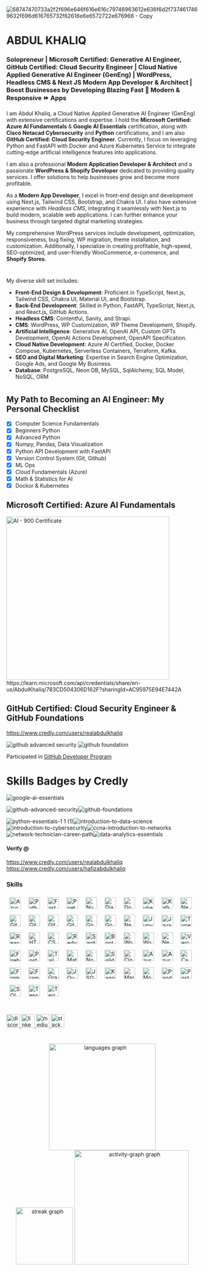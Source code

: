 
![68747470733a2f2f696e646f616e616c79746963612e636f6d2f7374617469632f696d616765732f62616e6e6572722e676966 - Copy](https://github.com/realabdulkhaliq/NewAgeDeveloper/assets/26642972/90edc7c2-45ad-48d8-9008-df68f54356ba)

# ABDUL KHALIQ
### Solopreneur | Microsoft Certified: Generative AI Engineer, GitHub Certified: Cloud Security Engineer | Cloud Native Applied Generative AI Engineer (GenEng) | WordPress, Headless CMS & Next JS Modern App Developer & Architect | Boost Businesses by Developing Blazing Fast 🚀 Modern & Responsive ⏩ Apps


I am Abdul Khaliq, a Cloud Native Applied Generative AI Engineer (GenEng) with extensive certifications and expertise. I hold the **Microsoft Certified: Azure AI Fundamentals** & **Google AI Essentials** certification, along with **Cisco Netacad Cybersecurity** and **Python** certifications, and I am also **GitHub Certified: Cloud Security Engineer**. Currently, I focus on leveraging Python and FastAPI with Docker and Azure Kubernetes Service to integrate cutting-edge artificial intelligence features into applications.

I am also a professional **Modern Application Developer & Architect** and a passionate **WordPress & Shopify Developer** dedicated to providing quality services. I offer solutions to help businesses grow and become more profitable.

As a __Modern App Developer__, I excel in front-end design and development using Next.js, Tailwind CSS, Bootstrap, and Chakra UI. I also have extensive experience with _Headless CMS_, integrating it seamlessly with Next.js to build modern, scalable web applications. I can further enhance your business through targeted digital marketing strategies.

My comprehensive WordPress services include development, optimization, responsiveness, bug fixing, WP migration, theme installation, and customization. Additionally, I specialize in creating profitable, high-speed, SEO-optimized, and user-friendly WooCommerce, e-commerce, and **Shopify Stores**.

#
My diverse skill set includes:

- **Front-End Design & Development**: Proficient in TypeScript, Next.js, Tailwind CSS, Chakra UI, Material UI, and Bootstrap.
- **Back-End Development**: Skilled in Python, FastAPI, TypeScript, Next.js, and React.js, GitHub Actions.
- **Headless CMS**: Contentful, Sanity, and Strapi.
- **CMS**: WordPress, WP Customization, WP Theme Development, Shopify.
- **Artificial Intelligence**: Generative AI, OpenAI API, Custom GPTs Development, OpenAI Actions Development, OpenAPI Specification.
- **Cloud Native Development**: Azure AI Certified, Docker, Docker Compose, Kubernetes, Serverless Containers, Terraform, Kafka.
- **SEO and Digital Marketing**: Expertise in Search Engine Optimization, Google Ads, and Google My Business.
- **Database**: PostgreSQL, Neon DB, MySQL, SqlAlchemy, SQL Model, NoSQL, ORM
#
## My Path to Becoming an AI Engineer: My Personal Checklist
- [x] Computer Science Fundamentals
- [x] Beginners Python
- [x] Advanced Python
- [x] Numpy, Pandas, Data Visualization
- [x] Python API Development with FastAPI
- [x] Version Control System (Git, Github)
- [x] ML Ops
- [x] Cloud Fundamentals (Azure)
- [x] Math & Statistics for AI
- [x] Dockor & Kubernetes 

## Microsoft Certified: Azure AI Fundamentals
<img width="428" alt="AI - 900 Certificate" src="https://github.com/realabdulkhaliq/realabdulkhaliq/assets/26642972/d4b0d189-707a-4cc8-8108-a4b4c97d3fd5">
<br />
https://learn.microsoft.com/api/credentials/share/en-us/AbdulKhaliq/783CD504306D162F?sharingId=AC95975E94E7442A

## GitHub Certified: Cloud Security Engineer & GitHub Foundations
https://www.credly.com/users/realabdulkhaliq

![github advanced security](https://github.com/user-attachments/assets/dcd32367-93f6-42c7-8740-14bcc28123c0)
![github foundation](https://github.com/user-attachments/assets/abfc5fc2-8ff3-4ebd-8145-251646f0c3b3)

Participated in [GitHub Developer Program](https://docs.github.com/en/rest/guides)
# Skills Badges by Credly

![google-ai-essentials](https://github.com/user-attachments/assets/f2b2ff55-9626-40ac-9e62-a5cb551ae97d)

![github-advanced-security](https://github.com/user-attachments/assets/75dc1857-1ae5-405b-95d4-8b2a725d1bd1)![github-foundations](https://github.com/user-attachments/assets/2e7ee73b-b6a9-4b56-be3c-5e6ca33c41ac)

![python-essentials-1 1 (1)](https://github.com/user-attachments/assets/d3f7ffb8-c407-41ee-852c-3b8ae9bef627)![introduction-to-data-science](https://github.com/user-attachments/assets/f8d10ed6-3eb8-4d28-9cfe-3e23cde1fde9)
![introduction-to-cybersecurity](https://github.com/user-attachments/assets/bc45c030-42b0-4632-b98e-7c67844f985d)![ccna-introduction-to-networks](https://github.com/user-attachments/assets/01acfc87-2e6d-495c-8086-acc120d59ffa)
![network-technician-career-path](https://github.com/user-attachments/assets/29184d06-da6b-4879-8f02-d6e22e9aabd7)![data-analytics-essentials](https://github.com/user-attachments/assets/6023c375-ff5e-4329-928f-20c552b70556)



#### Verify @
https://www.credly.com/users/realabdulkhaliq  <br>
https://www.credly.com/users/hafizabdulkhaliq

### Skills
<div align="left" dir="auto">

<a target="_blank" rel="noopener noreferrer nofollow" href="https://cdn.jsdelivr.net/gh/devicons/devicon/icons/azure/azure-original.svg"><img src="https://cdn.jsdelivr.net/gh/devicons/devicon/icons/azure/azure-original.svg" height="30" alt="Azure" style="max-width: 100%; padding:8px;"></a>
<a target="_blank" rel="noopener noreferrer nofollow" href="https://cdn.jsdelivr.net/gh/devicons/devicon/icons/python/python-original.svg"><img src="https://cdn.jsdelivr.net/gh/devicons/devicon/icons/python/python-original.svg" height="30" alt="Python" style="max-width: 100%; padding:8px;"></a>
<a target="_blank" rel="noopener noreferrer nofollow" href="https://cdn.jsdelivr.net/gh/devicons/devicon/icons/fastapi/fastapi-plain.svg"><img src="https://cdn.jsdelivr.net/gh/devicons/devicon/icons/fastapi/fastapi-plain.svg" height="30" alt="FastAPI" style="max-width: 100%; padding:8px;"></a>
<a target="_blank" rel="noopener noreferrer nofollow" href="https://cdn.jsdelivr.net/gh/devicons/devicon@latest/icons/poetry/poetry-original.svg"><img src="https://cdn.jsdelivr.net/gh/devicons/devicon@latest/icons/poetry/poetry-original.svg" height="30" alt="Poetry" style="max-width: 100%; padding: 8px;"></a>
<a target="_blank" rel="noopener noreferrer nofollow" href="https://cdn.jsdelivr.net/gh/devicons/devicon@latest/icons/numpy/numpy-original.svg"><img src="https://cdn.jsdelivr.net/gh/devicons/devicon@latest/icons/numpy/numpy-original.svg" height="30" alt="NumPy" style="max-width: 100%; padding: 8px;"></a>
<a target="_blank" rel="noopener noreferrer nofollow" href="https://cdn.jsdelivr.net/gh/devicons/devicon/icons/django/django-plain.svg"><img src="https://cdn.jsdelivr.net/gh/devicons/devicon/icons/django/django-plain.svg" height="30" alt="Django" style="max-width: 100%; padding:8px;"></a>
<a target="_blank" rel="noopener noreferrer nofollow" href="https://cdn.jsdelivr.net/gh/devicons/devicon/icons/docker/docker-plain.svg"><img src="https://cdn.jsdelivr.net/gh/devicons/devicon/icons/docker/docker-plain.svg" height="30" alt="Docker" style="max-width: 100%; padding:8px;"></a>
<a target="_blank" rel="noopener noreferrer nofollow" href="https://cdn.jsdelivr.net/gh/devicons/devicon/icons/kubernetes/kubernetes-plain.svg"><img src="https://cdn.jsdelivr.net/gh/devicons/devicon/icons/kubernetes/kubernetes-plain.svg" height="30" alt="Kubernetes" style="max-width: 100%; padding:8px;"></a>
<a target="_blank" rel="noopener noreferrer nofollow" href="https://cdn.jsdelivr.net/gh/devicons/devicon/icons/apachekafka/apachekafka-original.svg"><img src="https://cdn.jsdelivr.net/gh/devicons/devicon/icons/apachekafka/apachekafka-original.svg" height="30" alt="Kafka" style="max-width: 100%; padding:8px;"></a>
<a target="_blank" rel="noopener noreferrer nofollow" href="https://cdn.jsdelivr.net/gh/devicons/devicon@latest/icons/nextjs/nextjs-original-wordmark.svg"><img src="https://cdn.jsdelivr.net/gh/devicons/devicon@latest/icons/nextjs/nextjs-original-wordmark.svg" height="30" alt="Next JS" style="max-width: 100%; padding: 8px;"></a>
<a target="_blank" rel="noopener noreferrer nofollow" href="https://cdn.jsdelivr.net/gh/devicons/devicon/icons/github/github-original.svg"><img src="https://cdn.jsdelivr.net/gh/devicons/devicon/icons/github/github-original.svg" height="30" alt="GitHub" style="max-width: 100%; padding:8px;"></a>
<a target="_blank" rel="noopener noreferrer nofollow" href="https://cdn.jsdelivr.net/gh/devicons/devicon@latest/icons/git/git-original.svg"><img src="https://cdn.jsdelivr.net/gh/devicons/devicon@latest/icons/git/git-original.svg" height="30" alt="Git" style="max-width: 100%; padding: 8px;"></a>
<a target="_blank" rel="noopener noreferrer nofollow" href="https://cdn.jsdelivr.net/gh/devicons/devicon@latest/icons/githubactions/githubactions-original.svg"><img src="https://cdn.jsdelivr.net/gh/devicons/devicon@latest/icons/githubactions/githubactions-original.svg" height="30" alt="GitHub Actions" style="max-width: 100%; padding: 8px;"></a>
<a target="_blank" rel="noopener noreferrer nofollow" href="https://cdn.jsdelivr.net/gh/devicons/devicon@latest/icons/githubcodespaces/githubcodespaces-original.svg"><img src="https://cdn.jsdelivr.net/gh/devicons/devicon@latest/icons/githubcodespaces/githubcodespaces-original.svg" height="30" alt="GitHub Codespace" style="max-width: 100%; padding: 8px;"></a>
<a target="_blank" rel="noopener noreferrer nofollow" href="https://cdn.jsdelivr.net/gh/devicons/devicon/icons/google/google-original.svg"><img src="https://cdn.jsdelivr.net/gh/devicons/devicon/icons/google/google-original.svg" height="30" alt="Google" style="max-width: 100%; padding:8px;"></a>
<a target="_blank" rel="noopener noreferrer nofollow" href="https://cdn.jsdelivr.net/gh/devicons/devicon@latest/icons/googlecloud/googlecloud-original.svg"><img src="https://cdn.jsdelivr.net/gh/devicons/devicon@latest/icons/googlecloud/googlecloud-original.svg" height="30" alt="Google Cloud" style="max-width: 100%; padding: 8px;"></a>
<a target="_blank" rel="noopener noreferrer nofollow" href="https://cdn.jsdelivr.net/gh/devicons/devicon/icons/nextjs/nextjs-original.svg"><img src="https://cdn.jsdelivr.net/gh/devicons/devicon/icons/nextjs/nextjs-original.svg" height="30" alt="Next.js" style="max-width: 100%; padding:8px;"></a>
<a target="_blank" rel="noopener noreferrer nofollow" href="https://cdn.jsdelivr.net/gh/devicons/devicon/icons/jupyter/jupyter-plain.svg"><img src="https://cdn.jsdelivr.net/gh/devicons/devicon/icons/jupyter/jupyter-plain.svg" height="30" alt="Jupyter" style="max-width: 100%; padding:8px;"></a>
<a target="_blank" rel="noopener noreferrer nofollow" href="https://cdn.jsdelivr.net/gh/devicons/devicon/icons/javascript/javascript-original.svg"><img src="https://cdn.jsdelivr.net/gh/devicons/devicon/icons/javascript/javascript-original.svg" height="30" alt="JavaScript" style="max-width: 100%; padding:8px;"></a>
<a target="_blank" rel="noopener noreferrer nofollow" href="https://cdn.jsdelivr.net/gh/devicons/devicon/icons/typescript/typescript-original.svg"><img src="https://cdn.jsdelivr.net/gh/devicons/devicon/icons/typescript/typescript-original.svg" height="30" alt="TypeScript" style="max-width: 100%; padding:8px;"></a>
<a target="_blank" rel="noopener noreferrer nofollow" href="https://cdn.jsdelivr.net/gh/devicons/devicon/icons/react/react-original.svg"><img src="https://cdn.jsdelivr.net/gh/devicons/devicon/icons/react/react-original.svg" height="30" alt="React" style="max-width: 100%; padding:8px;"></a>
<a target="_blank" rel="noopener noreferrer nofollow" href="https://cdn.jsdelivr.net/gh/devicons/devicon/icons/html5/html5-original.svg"><img src="https://cdn.jsdelivr.net/gh/devicons/devicon/icons/html5/html5-original.svg" height="30" alt="HTML5" style="max-width: 100%; padding:8px;"></a>
<a target="_blank" rel="noopener noreferrer nofollow" href="https://cdn.jsdelivr.net/gh/devicons/devicon/icons/css3/css3-original.svg"><img src="https://cdn.jsdelivr.net/gh/devicons/devicon/icons/css3/css3-original.svg" height="30" alt="CSS3" style="max-width: 100%; padding:8px;"></a>
<a target="_blank" rel="noopener noreferrer nofollow" href="https://cdn.jsdelivr.net/gh/devicons/devicon/icons/redux/redux-original.svg"><img src="https://cdn.jsdelivr.net/gh/devicons/devicon/icons/redux/redux-original.svg" height="30" alt="Redux" style="max-width: 100%; padding:8px;"></a>
<a target="_blank" rel="noopener noreferrer nofollow" href="https://cdn.jsdelivr.net/gh/devicons/devicon/icons/sanity/sanity-original.svg"><img src="https://cdn.jsdelivr.net/gh/devicons/devicon/icons/sanity/sanity-original.svg" height="30" alt="Sanity" style="max-width: 100%; padding:8px;"></a>
<a target="_blank" rel="noopener noreferrer nofollow" href="https://cdn.jsdelivr.net/gh/devicons/devicon/icons/bootstrap/bootstrap-plain.svg"><img src="https://cdn.jsdelivr.net/gh/devicons/devicon/icons/bootstrap/bootstrap-plain.svg" height="30" alt="Bootstrap" style="max-width: 100%; padding:8px;"></a>
<a target="_blank" rel="noopener noreferrer nofollow" href="https://cdn.jsdelivr.net/gh/devicons/devicon/icons/wordpress/wordpress-original.svg"><img src="https://cdn.jsdelivr.net/gh/devicons/devicon/icons/wordpress/wordpress-original.svg" height="30" alt="WordPress" style="max-width: 100%; padding:8px;"></a>
<a target="_blank" rel="noopener noreferrer nofollow" href="https://cdn.jsdelivr.net/gh/devicons/devicon/icons/woocommerce/woocommerce-original.svg"><img src="https://cdn.jsdelivr.net/gh/devicons/devicon/icons/woocommerce/woocommerce-original.svg" height="30" alt="WooCommerce" style="max-width: 100%; padding:8px;"></a>
<a target="_blank" rel="noopener noreferrer nofollow" href="https://skillicons.dev/icons?i=nextjs"><img src="https://skillicons.dev/icons?i=nextjs" height="30" alt="Next.js" style="max-width: 100%; padding:8px;"></a>
<a target="_blank" rel="noopener noreferrer nofollow" href="https://skillicons.dev/icons?i=vercel"><img src="https://skillicons.dev/icons?i=vercel" height="30" alt="Vercel" style="max-width: 100%; padding:8px;"></a>
<a target="_blank" rel="noopener noreferrer nofollow" href="https://cdn.jsdelivr.net/gh/devicons/devicon/icons/firebase/firebase-plain.svg"><img src="https://cdn.jsdelivr.net/gh/devicons/devicon/icons/firebase/firebase-plain.svg" height="30" alt="Firebase" style="max-width: 100%; padding:8px;"></a>
<a target="_blank" rel="noopener noreferrer nofollow" href="https://cdn.jsdelivr.net/gh/devicons/devicon/icons/postgresql/postgresql-original.svg"><img src="https://cdn.jsdelivr.net/gh/devicons/devicon/icons/postgresql/postgresql-original.svg" height="30" alt="PostgreSQL" style="max-width: 100%; padding:8px;"></a>
<a target="_blank" rel="noopener noreferrer nofollow" href="https://skillicons.dev/icons?i=tailwind"><img src="https://skillicons.dev/icons?i=tailwind" height="30" alt="Tailwind CSS" style="max-width: 100%; padding:8px;"></a>
<a target="_blank" rel="noopener noreferrer nofollow" href="https://cdn.jsdelivr.net/gh/devicons/devicon/icons/materialui/materialui-original.svg"><img src="https://cdn.jsdelivr.net/gh/devicons/devicon/icons/materialui/materialui-original.svg" height="30" alt="Material-UI" style="max-width: 100%; padding:8px;"></a>
<a target="_blank" rel="noopener noreferrer nofollow" href="https://cdn.jsdelivr.net/gh/devicons/devicon/icons/nodejs/nodejs-original.svg"><img src="https://cdn.jsdelivr.net/gh/devicons/devicon/icons/nodejs/nodejs-original.svg" height="30" alt="Node.js" style="max-width: 100%; padding:8px;"></a>
<a target="_blank" rel="noopener noreferrer nofollow" href="https://skillicons.dev/icons?i=solidity"><img src="https://skillicons.dev/icons?i=solidity" height="30" alt="Solidity" style="max-width: 100%; padding:8px;"></a>
<a target="_blank" rel="noopener noreferrer nofollow" href="https://skillicons.dev/icons?i=cloudflare"><img src="https://skillicons.dev/icons?i=cloudflare" height="30" alt="Cloudflare" style="max-width: 100%; padding:8px;"></a>
<a target="_blank" rel="noopener noreferrer nofollow" href="https://skillicons.dev/icons?i=azure"><img src="https://skillicons.dev/icons?i=azure" height="30" alt="Azure" style="max-width: 100%; padding:8px;"></a>
<a target="_blank" rel="noopener noreferrer nofollow" href="https://cdn.jsdelivr.net/gh/devicons/devicon@latest/icons/azuredevops/azuredevops-original.svg"><img src="https://cdn.jsdelivr.net/gh/devicons/devicon@latest/icons/azuredevops/azuredevops-original.svg" height="30" alt="Azure DevOps" style="max-width: 100%; padding: 8px;"></a>
<a target="_blank" rel="noopener noreferrer nofollow" href="https://cdn.jsdelivr.net/gh/devicons/devicon@latest/icons/canva/canva-original.svg"><img src="https://cdn.jsdelivr.net/gh/devicons/devicon@latest/icons/canva/canva-original.svg" height="30" alt="Canva" style="max-width: 100%; padding: 8px;"></a>
<a target="_blank" rel="noopener noreferrer nofollow" href="https://cdn.jsdelivr.net/gh/devicons/devicon@latest/icons/figma/figma-original.svg"><img src="https://cdn.jsdelivr.net/gh/devicons/devicon@latest/icons/figma/figma-original.svg" height="30" alt="Figma" style="max-width: 100%; padding: 8px;"></a>
<a target="_blank" rel="noopener noreferrer nofollow" href="https://cdn.jsdelivr.net/gh/devicons/devicon@latest/icons/framermotion/framermotion-original.svg"><img src="https://cdn.jsdelivr.net/gh/devicons/devicon@latest/icons/framermotion/framermotion-original.svg" height="30" alt="Framer Motion" style="max-width: 100%; padding: 8px;"></a>
<a target="_blank" rel="noopener noreferrer nofollow" href="https://cdn.jsdelivr.net/gh/devicons/devicon@latest/icons/graphql/graphql-plain.svg"><img src="https://cdn.jsdelivr.net/gh/devicons/devicon@latest/icons/graphql/graphql-plain.svg" height="30" alt="GraphQL" style="max-width: 100%; padding: 8px;"></a>
<a target="_blank" rel="noopener noreferrer nofollow" href="https://cdn.jsdelivr.net/gh/devicons/devicon@latest/icons/jquery/jquery-original.svg"><img src="https://cdn.jsdelivr.net/gh/devicons/devicon@latest/icons/jquery/jquery-original.svg" height="30" alt="JQuery" style="max-width: 100%; padding: 8px;"></a>
<a target="_blank" rel="noopener noreferrer nofollow" href="https://cdn.jsdelivr.net/gh/devicons/devicon@latest/icons/json/json-original.svg"><img src="https://cdn.jsdelivr.net/gh/devicons/devicon@latest/icons/json/json-original.svg" height="30" alt="JSON" style="max-width: 100%; padding: 8px;"></a>
<a target="_blank" rel="noopener noreferrer nofollow" href="https://cdn.jsdelivr.net/gh/devicons/devicon@latest/icons/kaggle/kaggle-original-wordmark.svg"><img src="https://cdn.jsdelivr.net/gh/devicons/devicon@latest/icons/kaggle/kaggle-original-wordmark.svg" height="30" alt="Kaggle" style="max-width: 100%; padding: 8px;"></a>
<a target="_blank" rel="noopener noreferrer nofollow" href="https://cdn.jsdelivr.net/gh/devicons/devicon@latest/icons/markdown/markdown-original.svg"><img src="https://cdn.jsdelivr.net/gh/devicons/devicon@latest/icons/markdown/markdown-original.svg" height="30" alt="Markdown" style="max-width: 100%; padding: 8px;"></a>
<a target="_blank" rel="noopener noreferrer nofollow" href="https://cdn.jsdelivr.net/gh/devicons/devicon@latest/icons/mongodb/mongodb-original-wordmark.svg"><img src="https://cdn.jsdelivr.net/gh/devicons/devicon@latest/icons/mongodb/mongodb-original-wordmark.svg" height="30" alt="MongoDB" style="max-width: 100%; padding: 8px;"></a>
<a target="_blank" rel="noopener noreferrer nofollow" href="https://cdn.jsdelivr.net/gh/devicons/devicon@latest/icons/pandas/pandas-original.svg"><img src="https://cdn.jsdelivr.net/gh/devicons/devicon@latest/icons/pandas/pandas-original.svg" height="30" alt="Pandas" style="max-width: 100%; padding: 8px;"></a>
<a target="_blank" rel="noopener noreferrer nofollow" href="https://cdn.jsdelivr.net/gh/devicons/devicon@latest/icons/postman/postman-original.svg"><img src="https://cdn.jsdelivr.net/gh/devicons/devicon@latest/icons/postman/postman-original.svg" height="30" alt="Postman" style="max-width: 100%; padding: 8px;"></a>
<a target="_blank" rel="noopener noreferrer nofollow" href="https://cdn.jsdelivr.net/gh/devicons/devicon@latest/icons/sqlalchemy/sqlalchemy-original-wordmark.svg"><img src="https://cdn.jsdelivr.net/gh/devicons/devicon@latest/icons/sqlalchemy/sqlalchemy-original-wordmark.svg" height="30" alt="SQL Alchemy" style="max-width: 100%; padding: 8px;"></a>
<a target="_blank" rel="noopener noreferrer nofollow" href="https://cdn.jsdelivr.net/gh/devicons/devicon@latest/icons/tensorflow/tensorflow-original.svg"><img src="https://cdn.jsdelivr.net/gh/devicons/devicon@latest/icons/tensorflow/tensorflow-original.svg" height="30" alt="Tensorflow" style="max-width: 100%; padding: 8px;"></a>
<a target="_blank" rel="noopener noreferrer nofollow" href="https://cdn.jsdelivr.net/gh/devicons/devicon@latest/icons/terraform/terraform-original.svg"><img src="https://cdn.jsdelivr.net/gh/devicons/devicon@latest/icons/terraform/terraform-original.svg" height="30" alt="Terraform" style="max-width: 100%; padding: 8px;"></a>
</div>

#

<div align="left">
  <a href="https://discord.com/realabdulkhaliq" target="_blank">
    <img src="https://img.shields.io/static/v1?message=Discord&logo=discord&label=&color=7289DA&logoColor=white&labelColor=&style=for-the-badge" height="35" alt="discord logo"  />
  </a>
  <a href="https://www.linkedin.com/in/abdul-khaliq/" target="_blank">
    <img src="https://img.shields.io/static/v1?message=LinkedIn&logo=linkedin&label=&color=0077B5&logoColor=white&labelColor=&style=for-the-badge" height="35" alt="linkedin logo"  />
  </a>
  <a href="https://medium.com/@thenewagedevelopers" target="_blank">
    <img src="https://img.shields.io/static/v1?message=Medium&logo=medium&label=&color=12100E&logoColor=white&labelColor=&style=for-the-badge" height="35" alt="medium logo"  />
  </a>
  <a href="https://stackoverflow.com/users/7775489/abdul-khaliq" target="_blank">
    <img src="https://img.shields.io/static/v1?message=Stackoverflow&logo=stackoverflow&label=&color=FE7A16&logoColor=white&labelColor=&style=for-the-badge" height="35" alt="stackoverflow logo"  />
  </a>
</div>

#

<div align="center">
<img src="https://github-readme-stats.vercel.app/api/top-langs?username=realabdulkhaliq&locale=en&hide_title=false&layout=compact&card_width=420&langs_count=10&theme=dracula&hide_border=false&order=2" height="280" alt="languages graph"  />
  <br>
<img src="https://streak-stats.demolab.com?user=realabdulkhaliq&locale=en&mode=daily&theme=dracula&hide_border=false&border_radius=5&order=3" height="150" alt="streak graph"  />
<img src="https://github-readme-activity-graph.vercel.app/graph?username=realabdulkhaliq&radius=16&theme=react&area=true&order=5" height="300" alt="activity-graph graph"  />
</div>
